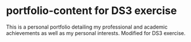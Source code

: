 # portfolio-content for DS3 exercise

This is a personal portfolio detailing my professional and academic achievements as well as my personal interests. Modified for DS3 exercise.
